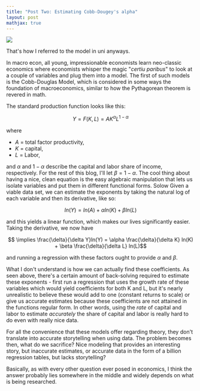 ```yaml
---
title: "Post Two: Estimating Cobb-Dougey's alpha" 
layout: post
mathjax: true
---
```


<img src="\assets\Blog_02.jpg">

That's how I referred to the model in uni anyways. 

In macro econ, all young, impressionable economists learn neo-classic economics where economists whisper the magic
"*certiu paribus*" to look at a couple of variables and plug them into a model. The first of such models is 
the Cobb-Douglas Model, which is considered in some ways the foundation of macroeconomics, similar to how the Pythagorean theorem is revered in math. 

The standard production function looks like this: 

$$ Y = F(K,L) = AK^{\alpha}L^{1-\alpha} $$

where 
- $A$ = total factor productivity,
- $K$ = capital,
- $L$ = Labor,

and $\alpha$ and $1-\alpha$ describe the capital and labor share of income, respectively. For the rest of this blog, I'll let $\beta = 1 - \alpha$. The cool thing about having a nice, clean equation is 
the easy algebraic manipulation that lets us isolate variables and put them in different functional forms. Solow Given a viable data set, we can estimate the exponents by taking the natural log of each variable and
then its derivative, like so: 

$$ ln(Y) = ln(A) + \alpha ln(K) + \beta ln(L) $$

and this yields a linear function, which makes our lives significantly easier. Taking the derivative, we now have

$$ \implies \frac{\delta}{\delta Y}ln(Y) =  \alpha \frac{\delta}{\delta K} ln(K) + \beta \frac{\delta}{\delta L} ln(L)$$

and running a regression with these factors ought to provide $\alpha$ and $\beta$. 

What I don't understand is how we can actually find these coefficients. As seen above, there's a certain amount of back-solving required to estimate these exponents - first run a regression that uses the growth rate of these variables which would yield coefficients for both K and L, but it's nearly unrealistic to believe these would add to one (constant returns to scale) or give us accurate estimates because these coefficients are not attained in the functions regular form. In other words, using the *rate* of capital and labor to estimate *accurately* the share of capital and labor is really hard to do even with really nice data. 

For all the convenience that these models offer regarding theory, they don't translate into accurate storytelling when using data. The problem becomes then, what do we sacrifice? Nice modeling that provides an interesting story, but inaccurate estimates, or accurate data in the form of a billion regression tables, but lacks storytelling? 

Basically, as with every other question ever posed in economics, I think the answer probably lies somewhere in the middle and widely depends on what is being researched.
